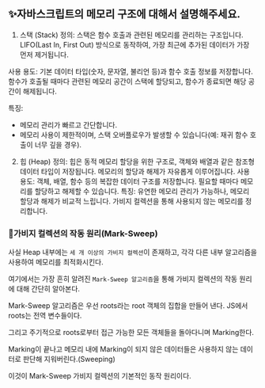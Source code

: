 ## ✨자바스크립트의 메모리 구조에 대해서 설명해주세요.

1. 스택 (Stack)
   정의: 스택은 함수 호출과 관련된 메모리를 관리하는 구조입니다. LIFO(Last In, First Out) 방식으로 동작하여, 가장 최근에 추가된 데이터가 가장 먼저 제거됩니다.

사용 용도: 기본 데이터 타입(숫자, 문자열, 불리언 등)과 함수 호출 정보를 저장합니다. 함수가 호출될 때마다 관련된 메모리 공간이 스택에 할당되고, 함수가 종료되면 해당 공간이 해제됩니다.

특징:

- 메모리 관리가 빠르고 간단합니다.
- 메모리 사용이 제한적이며, 스택 오버플로우가 발생할 수 있습니다(예: 재귀 함수 호출이 너무 깊을 경우).

2. 힙 (Heap)
   정의: 힙은 동적 메모리 할당을 위한 구조로, 객체와 배열과 같은 참조형 데이터 타입이 저장됩니다. 메모리의 할당과 해제가 자유롭게 이루어집니다.
   사용 용도: 객체, 배열, 함수 등의 복잡한 데이터 구조를 저장합니다. 필요할 때마다 메모리를 할당하고 해제할 수 있습니다.
   특징:
   유연한 메모리 관리가 가능하나, 메모리 할당과 해제가 비교적 느립니다.
   가비지 컬렉션을 통해 사용되지 않는 메모리를 정리합니다.

### 🤔가비지 컬렉션의 작동 원리(Mark-Sweep)

사실 Heap 내부에는 `세 개 이상의 가비지 컬렉션`이 존재하고, 각각 다른 내부 알고리즘을 사용하여 메모리를 최적화시킨다.

여기에서는 가장 흔히 알려진 `Mark-Sweep 알고리즘`을 통해 가비지 컬렉션의 작동 원리에 대해 간단히 알아본다.

Mark-Sweep 알고리즘은 우선 roots라는 root 객체의 집합을 만들어 낸다. JS에서 roots는 전역 변수들이다.

그리고 주기적으로 roots로부터 접근 가능한 모든 객체들을 돌아다니며 Marking한다.

Marking이 끝나고 메모리 내에 Marking이 되지 않은 데이터들은 사용하지 않는 데이터로 판단해 지워버린다.(Sweeping)

이것이 Mark-Sweep 가비지 컬렉션의 기본적인 동작 원리이다.

